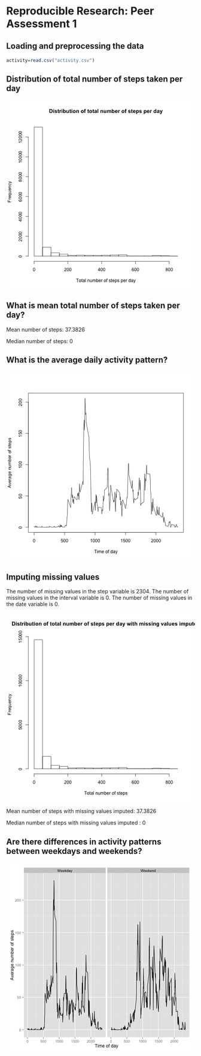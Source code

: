 # Reproducible Research: Peer Assessment 1


## Loading and preprocessing the data


```r
activity=read.csv("activity.csv")
```

## Distribution of total number of steps taken per day

![plot of chunk histogram](figure/histogram.png) 

## What is mean total number of steps taken per day?


Mean number of steps: 37.3826

Median number of steps: 0

## What is the average daily activity pattern?

![plot of chunk plot](figure/plot.png) 
## Imputing missing values


The number of missing values in the step variable is 2304.
The number of missing values in the interval variable is 0.
The number of missing values in the date variable is 0.

![plot of chunk imputevalues](figure/imputevalues.png) 

Mean number of steps with missing values imputed: 37.3826

Median number of steps with missing values imputed : 0

## Are there differences in activity patterns between weekdays and weekends?

![plot of chunk plotweekend](figure/plotweekend.png) 

